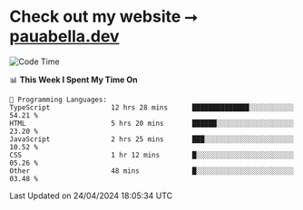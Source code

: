 # Check out my website ⭢ [pauabella.dev](https://pauabella.dev)

<!--START_SECTION:waka-->
![Code Time](http://img.shields.io/badge/Code%20Time-3%2C254%20hrs%2043%20mins-blue)

📊 **This Week I Spent My Time On** 

```text
💬 Programming Languages: 
TypeScript               12 hrs 28 mins      ██████████████░░░░░░░░░░░   54.21 % 
HTML                     5 hrs 20 mins       ██████░░░░░░░░░░░░░░░░░░░   23.20 % 
JavaScript               2 hrs 25 mins       ███░░░░░░░░░░░░░░░░░░░░░░   10.52 % 
CSS                      1 hr 12 mins        █░░░░░░░░░░░░░░░░░░░░░░░░   05.26 % 
Other                    48 mins             █░░░░░░░░░░░░░░░░░░░░░░░░   03.48 % 
```


 Last Updated on 24/04/2024 18:05:34 UTC
<!--END_SECTION:waka-->
